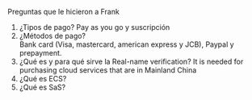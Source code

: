 
Preguntas que le hicieron a Frank
1. ¿Tipos de pago?
	Pay as you go y suscripción
2. ¿Métodos de pago?  
	Bank card (Visa, mastercard, american express y JCB), Paypal y prepayment.
3. ¿Qué es y para qué sirve la Real-name verification?
	It is needed for purchasing cloud services that are in Mainland China
4. ¿Qué es ECS?
5. ¿Qué es SaS?

